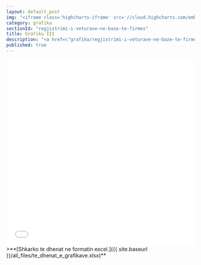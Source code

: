 ```yaml
---
layout: default_post
img: "<iframe class='highcharts-iframe' src='//cloud.highcharts.com/embed/igixym' style='background-color: #f8f8f8; border: 0; width: 100%; height: 400px'>&nbsp;</iframe>"
category: grafika
sectionId: "regjistrimi-i-veturave-ne-baze-te-firmes"
title: Grafiku III
description: "<a href=\"grafika/regjistrimi-i-veturave-ne-baze-te-firmes.html\">Ky grafikon </a>paraqet regjistrimin e veturave në bazë të firmes.<br><br> Burimi: Ministria e Punëve të Brendshme"
published: true
---
```




 
<iframe class="highcharts-iframe" src="//cloud.highcharts.com/embed/igixym" style="background-color: #f8f8f8; border: 0; width: 100%; height: 500px">&nbsp;</iframe>
>**[Shkarko te dhenat ne formatin excel.]({{ site.baseurl }}/all_files/te_dhenat_e_grafikave.xlsx)**
